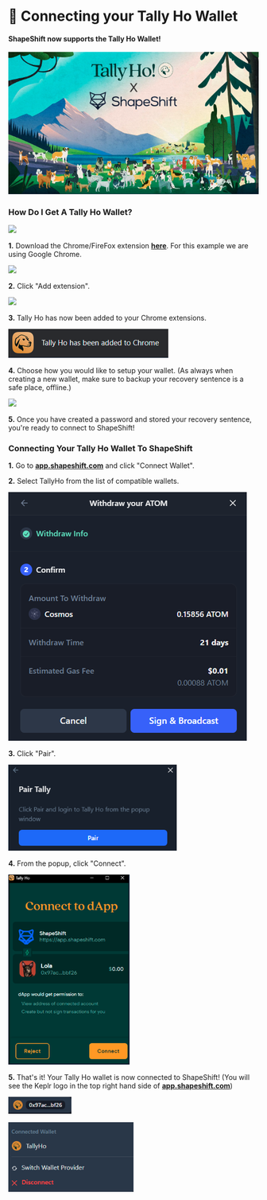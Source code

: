 # 🐶 Connecting your Tally Ho Wallet

#### ShapeShift now supports the Tally Ho Wallet!

![](<../../../.gitbook/assets/image (28).png>)

### How Do I Get A Tally Ho Wallet?

![](<../../../.gitbook/assets/image (169).png>)

**1.** Download the Chrome/FireFox extension [**here**](https://tally.cash/). For this example we are using Google Chrome.

![](<../../../.gitbook/assets/image (174).png>)

**2.** Click "Add extension".

![](<../../../.gitbook/assets/image (74).png>)

**3.** Tally Ho has now been added to your Chrome extensions.

![](<../../../.gitbook/assets/image (41).png>)

**4.** Choose how you would like to setup your wallet. (As always when creating a new wallet, make sure to backup your recovery sentence is a safe place, offline.)

![](<../../../.gitbook/assets/image (52).png>)

**5.** Once you have created a password and stored your recovery sentence, you're ready to connect to ShapeShift!

### Connecting Your Tally Ho Wallet To ShapeShift

**1.** Go to [**app.shapeshift.com**](https://app.shapeshift.com/#/dashboard) and click "Connect Wallet".

**2.** Select TallyHo from the list of compatible wallets.

![](<../../../.gitbook/assets/image (12).png>)

**3.** Click "Pair".

![](<../../../.gitbook/assets/image (14).png>)

**4.** From the popup, click "Connect".

![](<../../../.gitbook/assets/image (6).png>)

**5.** That's it! Your Tally Ho wallet is now connected to ShapeShift! (You will see the Keplr logo in the top right hand side of [**app.shapeshift.com**](https://app.shapeshift.com/#/dashboard))

![](<../../../.gitbook/assets/image (26).png>)

![](<../../../.gitbook/assets/image (11).png>)
